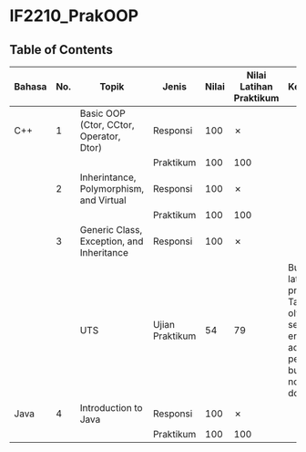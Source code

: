 # IF2210_PrakOOP

## **Table of Contents**
| Bahasa | No. | Topik | Jenis | Nilai | Nilai Latihan Praktikum | Keterangan |
|------|----|----|-------|---------------|------|---|
| C++ | 1 | Basic OOP (Ctor, CCtor, Operator, Dtor) | Responsi | 100 | &cross; | |
|     |    |       | Praktikum | 100 | 100 | |
|     | 2 | Inherintance, Polymorphism, and Virtual | Responsi | 100 | &cross; | |
|     |   |       | Praktikum | 100 | 100 | |
|     | 3 | Generic Class, Exception, and Inheritance | Responsi | 100 | &cross; | |
|     |   |   UTS    | Ujian Praktikum | 54 | 79 | Bukan latihan praktikum. Tapi olympianya sempet error jadi ada perbaikan buat satu nomor doang.|
|Java | 4 | Introduction to Java | Responsi  | 100 | &cross; | |
|     |   |      | Praktikum  | 100 | 100 | |
